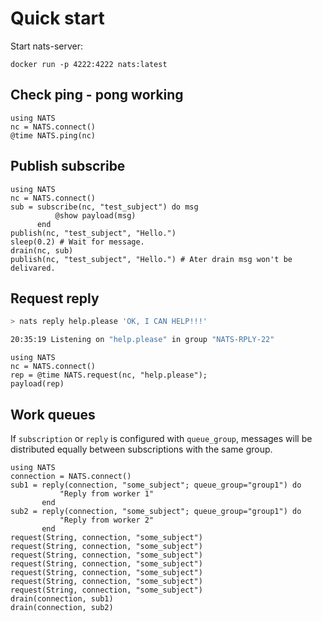# Quick start

Start nats-server:

```
docker run -p 4222:4222 nats:latest
```

## Check ping - pong working

```@repl
using NATS
nc = NATS.connect()
@time NATS.ping(nc)
```

## Publish subscribe

```@repl
using NATS
nc = NATS.connect()
sub = subscribe(nc, "test_subject") do msg
          @show payload(msg)
      end
publish(nc, "test_subject", "Hello.")
sleep(0.2) # Wait for message.
drain(nc, sub)
publish(nc, "test_subject", "Hello.") # Ater drain msg won't be delivared.
```

## Request reply

```bash
> nats reply help.please 'OK, I CAN HELP!!!'

20:35:19 Listening on "help.please" in group "NATS-RPLY-22"
```

```@repl
using NATS
nc = NATS.connect()
rep = @time NATS.request(nc, "help.please");
payload(rep)
```

## Work queues

If `subscription` or `reply` is configured with `queue_group`, messages will be distributed equally between subscriptions with the same group.

```@repl
using NATS
connection = NATS.connect()
sub1 = reply(connection, "some_subject"; queue_group="group1") do
           "Reply from worker 1"
       end
sub2 = reply(connection, "some_subject"; queue_group="group1") do
           "Reply from worker 2"
       end
request(String, connection, "some_subject")
request(String, connection, "some_subject")
request(String, connection, "some_subject")
request(String, connection, "some_subject")
request(String, connection, "some_subject")
request(String, connection, "some_subject")
request(String, connection, "some_subject")
drain(connection, sub1)
drain(connection, sub2)
```
